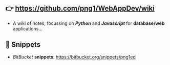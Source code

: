 ## :point_right: **https://github.com/png1/WebAppDev/wiki**

- A wiki of notes, focussing on _**Python**_ and _**Javascript**_ for **database/web** applications...


## :memo: Snippets

- _BitBucket_ **snippets**: https://bitbucket.org/snippets/png1ed
